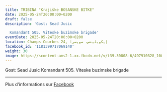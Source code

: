 ```yaml
---
title: TRIBINA "Krajiške BOSANSKE BITKE"
date: 2025-05-24T20:00:00+0200
draft: false
description: 'Gost: Sead Jusic

  Komandant 505. Viteske buzimske brigade'
eventDate: 2025-05-24T20:00:00+0200
location: Champs-Courbes 24, ‏إيكوبلينس‏، ‏سويسرا‏
facebook_id: '1181399717069140'
weight: 30
image: https://scontent-ams2-1.xx.fbcdn.net/v/t39.30808-6/497910328_1007825038144762_7375653666811415510_n.jpg?_nc_cat=110&ccb=1-7&_nc_sid=9e60e4&_nc_ohc=CWhXnm0BJecQ7kNvwFpg1Bz&_nc_oc=Adm39xuWal-TBw1wYyIr4UcUhUUC7Yfhjs62gGuZVQrFGUoSsaehnKv_j47wGo1OWxk&_nc_zt=23&_nc_ht=scontent-ams2-1.xx&edm=ABTKTjYEAAAA&_nc_gid=VahQ3aAqQTRoCRCHhMLrtA&_nc_tpa=Q5bMBQGLQzQH1PG9ibFFdz6DslHR0kE6A2iErFAFYtVGoXjus2dfDITi4Mj_6BvdRs2pgp8J2py6dgbGMg&oh=00_AfcfAUVS3bbA-QGQG_CQBHI6xm8B1LzICwGUI3HjfZ_Cbg&oe=6909E62F
---
```


Gost: Sead Jusic
Komandant 505. Viteske buzimske brigade

---

Plus d'informations sur [Facebook](https://facebook.com/events/1181399717069140)